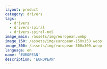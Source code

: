 ```yaml
---
layout: product
category: drivers
tags:
  - drivers
  - drivers-spiral
  - drivers-spiral-no5
image_main: /assets/img/european.webp
image_150: /assets/img/european-150x150.webp
image_300: /assets/img/european-300x300.webp
language: en
name: 'EUROPEAN'
description: 'EUROPEAN'
---
```

